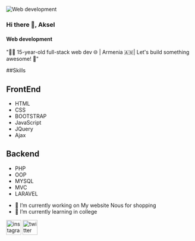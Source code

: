 ![Web development]([https://github.com/Aksel588/Aksel588/blob/main/Aksel.png](https://github.com/Aksel588/Aksel588/blob/main/Untitled%20design.png))
 
### Hi there 👋, Aksel
#### Web development
"👨‍💻 15-year-old full-stack web dev 🌐 | Armenia 🇦🇲| Let's build something awesome! 🚀"

 ##Skills
  ## FrontEnd
  * HTML
  * CSS
  * BOOTSTRAP
  * JavaScript
  * JQuery
  * Ajax
 ## Backend
 * PHP
 * OOP
 * MYSQL
 * MVC
 * LARAVEL


- 🔭 I’m currently working on My website Nous for shopping 
- 🌱 I’m currently learning in  college 


[<img src='https://cdn.jsdelivr.net/npm/simple-icons@3.0.1/icons/instagram.svg' alt='instagram' height='40'>](https://www.instagram.com/https://www.instagram.com/boys.who.code//)  [<img src='https://cdn.jsdelivr.net/npm/simple-icons@3.0.1/icons/twitter.svg' alt='twitter' height='40'>](https://twitter.com/https://twitter.com/AkselDeveloper)  

